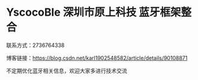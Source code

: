 # YscocoBle 深圳市原上科技 蓝牙框架整合
联系方式：2736764338

博客链接：https://blog.csdn.net/karl1902548582/article/details/90108871

不定期优化蓝牙相关信息，欢迎大家多进行技术交流
